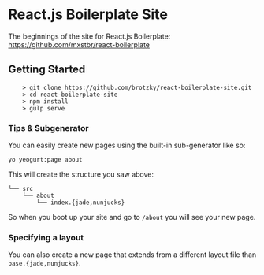 # React.js Boilerplate Site

The beginnings of the site for React.js Boilerplate: https://github.com/mxstbr/react-boilerplate

## Getting Started

```
	> git clone https://github.com/brotzky/react-boilerplate-site.git
	> cd react-boilerplate-site
	> npm install
	> gulp serve
```

### Tips & Subgenerator

You can easily create new pages using the built-in sub-generator like so:

```
yo yeogurt:page about
```

This will create the structure you saw above:

```
└── src
    └── about
        └── index.{jade,nunjucks}
```

So when you boot up your site and go to `/about` you will see your new page.

### Specifying a layout

You can also create a new page that extends from a different layout file than `base.{jade,nunjucks}`.
